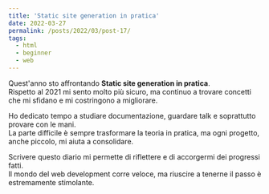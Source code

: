 ```yaml
---
title: 'Static site generation in pratica'
date: 2022-03-27
permalink: /posts/2022/03/post-17/
tags:
  - html
  - beginner
  - web
---
```


Quest'anno sto affrontando **Static site generation in pratica**.  
Rispetto al 2021 mi sento molto più sicuro, ma continuo a trovare concetti che mi sfidano e mi costringono a migliorare.

Ho dedicato tempo a studiare documentazione, guardare talk e soprattutto provare con le mani.  
La parte difficile è sempre trasformare la teoria in pratica, ma ogni progetto, anche piccolo, mi aiuta a consolidare.

Scrivere questo diario mi permette di riflettere e di accorgermi dei progressi fatti.  
Il mondo del web development corre veloce, ma riuscire a tenerne il passo è estremamente stimolante.

